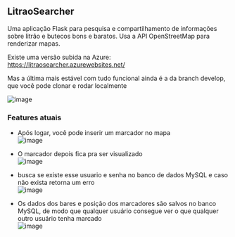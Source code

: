 ## LitraoSearcher
Uma aplicação Flask para pesquisa e compartilhamento de informações sobre litrão e butecos bons e baratos. Usa a API OpenStreetMap para renderizar mapas.  

Existe uma versão subida na Azure: https://litraosearcher.azurewebsites.net/  

Mas a última mais estável com tudo funcional ainda é a da branch develop, que você pode clonar e rodar localmente  


![image](https://github.com/tiago3186/LitraoSearcher/assets/132753395/dad46a5a-e3b3-4989-b44e-e61b300b2a06)

### Features atuais
- Após logar, você pode inserir um marcador no mapa  
![image](https://github.com/tiago3186/LitraoSearcher/assets/132753395/0050e25f-cd6c-41ee-bb17-b8946d4910c7)

- O marcador depois fica pra ser visualizado  
![image](https://github.com/tiago3186/LitraoSearcher/assets/132753395/cfe54718-b89c-4d84-b0db-eb8cfeb5ab0f)

- busca se existe esse usuario e senha no banco de dados MySQL e caso não exista retorna um erro  
![image](https://github.com/tiago3186/LitraoSearcher/assets/132753395/1f6fe6a2-74b5-414e-8bff-cb8450cdf6db)

- Os dados dos bares e posição dos marcadores são salvos no banco MySQL, de modo que qualquer usuário consegue ver o que qualquer outro usuário tenha marcado  
![image](https://github.com/tiago3186/LitraoSearcher/assets/132753395/4ac0576b-3931-437d-b593-203b5a23c0d4)
